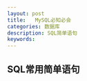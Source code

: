 ```yaml
---
layout: post
title:   MySQL必知必会
categories: 数据库
description: SQL简单语句
keywords: 
---
```


## SQL常用简单语句





## 

### 

